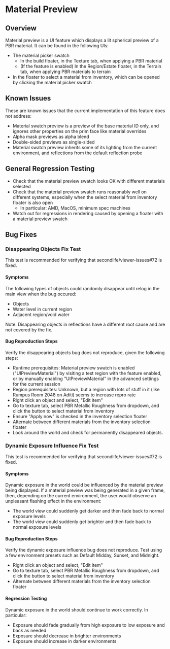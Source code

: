 # Material Preview

## Overview

Material preview is a UI feature which displays a lit spherical preview of a PBR material. It can be found in the following UIs:

- The material picker swatch
    - In the build floater, in the Texture tab, when applying a PBR material
    - (If the feature is enabled) In the Region/Estate floater, in the Terrain tab, when applying PBR materials to terrain
- In the floater to select a material from inventory, which can be opened by clicking the material picker swatch

## Known Issues

These are known issues that the current implementation of this feature does not address:

- Material swatch preview is a preview of the base material ID only, and ignores other properties on the prim face like material overrides
- Alpha mask previews as alpha blend
- Double-sided previews as single-sided
- Material swatch preview inherits some of its lighting from the current environment, and reflections from the default reflection probe

## General Regression Testing

- Check that the material preview swatch looks OK with different materials selected
- Check that the material preview swatch runs reasonably well on different systems, especially when the select material from inventory floater is also open
    - In particular: AMD, MacOS, minimum spec machines
- Watch out for regressions in rendering caused by opening a floater with a material preview swatch

## Bug Fixes

### Disappearing Objects Fix Test

This test is recommended for verifying that secondlife/viewer-issues#72 is fixed.

#### Symptoms

The following types of objects could randomly disappear until relog in the main view when the bug occured:

- Objects
- Water level in current region
- Adjacent region/void water

Note: Disappearing objects in reflections have a different root cause and are not covered by the fix.

#### Bug Reproduction Steps

Verify the disappearing objects bug does not reproduce, given the following steps:

- Runtime prerequisites: Material preview swatch is enabled ("UIPreviewMaterial") by visiting a test region with the feature enabled, or by manually enabling "UIPreviewMaterial" in the advanced settings for the current session
- Region prerequisites: Unknown, but a region with lots of stuff in it (like Rumpus Room 2048 on Aditi) seems to increase repro rate
- Right click an object and select, "Edit item"
- Go to texture tab, select PBR Metallic Roughness from dropdown, and click the button to select material from inventory
- Ensure "Apply now" is checked in the inventory selection floater
- Alternate between different materials from the inventory selection floater
- Look around the world and check for permanently disappeared objects.

### Dynamic Exposure Influence Fix Test

This test is recommended for verifying that secondlife/viewer-issues#72 is fixed.

#### Symptoms

Dynamic exposure in the world could be influenced by the material preview being displayed. If a material preview was being generated in a given frame, then, depending on the current environment, the user would observe an unpleasant flashing effect in the environment:

- The world view could suddenly get darker and then fade back to normal exposure levels
- The world view could suddenly get brighter and then fade back to normal exposure levels

#### Bug Reproduction Steps

Verify the dynamic exposure influence bug does not reproduce. Test using a few environment presets such as Default Midday, Sunset, and Midnight.

- Right click an object and select, "Edit item"
- Go to texture tab, select PBR Metallic Roughness from dropdown, and click the button to select material from inventory
- Alternate between different materials from the inventory selection floater

#### Regression Testing

Dynamic exposure in the world should continue to work correctly. In particular:

- Exposure should fade gradually from high exposure to low exposure and back as needed
- Exposure should decrease in brighter environments
- Exposure should increase in darker environments
